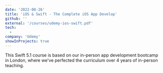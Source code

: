 ```yaml
---
date: '2022-08-26'
title: 'iOS & Swift - The Complete iOS App Develop'
github: ''
external: '/courses/udemy-ios-swift.pdf'
tech:
  -
company: 'Udemy'
showInProjects: true
---
```


This Swift 5.1 course is based on our in-person app development bootcamp in London, where we've perfected the curriculum over 4 years of in-person teaching.
